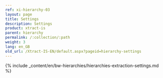 ```yaml
---
ref: xi-hierarchy-03
layout: page
title: Settings
description: Settings
product: xtract-is
parent: hierarchy
permalink: /:collection/:path
weight: 3
lang: en_GB
old_url: /Xtract-IS-EN/default.aspx?pageid=hierarchy-settings
---
```


{% include _content/en/bw-hierarchies/hierarchies-extraction-settings.md %}
